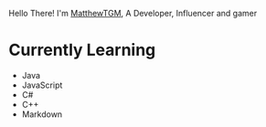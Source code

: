Hello There! I'm [MatthewTGM][Website], A Developer, Influencer and gamer

# Currently Learning
- Java
- JavaScript
- C#
- C++
- Markdown


[Website]: https://matthewtgm.ga/
